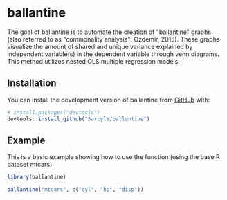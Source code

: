 
# ballantine

<!-- badges: start -->
<!-- badges: end -->

The goal of ballantine is to automate the creation of "ballantine" graphs (also referred to as "commonality analysis"; Ozdemir, 2015). These graphs visualize the amount of shared and unique variance explained by independent variable(s) in the dependent variable through venn diagrams. This method utilizes nested OLS multiple regression models. 

## Installation

You can install the development version of ballantine from [GitHub](https://github.com/) with:

``` r
# install.packages("devtools")
devtools::install_github("SarcylY/ballantine")
```

## Example

This is a basic example showing how to use the function (using the base R dataset mtcars)

``` r
library(ballantine)

ballantine("mtcars", c("cyl", "hp", "disp"))
```

